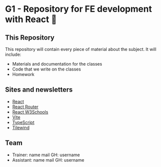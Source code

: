 # G1 - Repository for FE development with React 🚀

## This Repository

This repository will contain every piece of material about the subject. It will include:

- Materials and documentation for the classes
- Code that we write on the classes
- Homework

## Sites and newsletters

- [React](https://react.dev/)
- [React Router](https://reactrouter.com/en/main)
- [React W3Schools](https://www.w3schools.com/react/default.asp)
- [Vite](https://vitejs.dev/)
- [TypeScript](https://www.typescriptlang.org/)
- [Tilewind](https://tailwindcss.com/)

## Team

- Trainer: name mail GH: username
- Assistant: name mail GH: username
